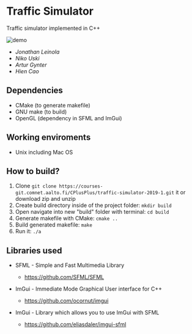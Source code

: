 # Traffic Simulator

Traffic simulator implemented in C++

![demo](https://media.giphy.com/media/ifXVEva4ksUVCz5vRn/giphy.gif)

* _Jonathan Leinola_
* _Niko Uski_
* _Artur Gynter_
* _Hien Cao_

## Dependencies

* CMake (to generate makefile)
* GNU make (to build)
* OpenGL (dependency in SFML and ImGui)

## Working enviroments

* Unix including Mac OS


## How to build?

1. Clone `git clone https://courses-git.comnet.aalto.fi/CPlusPlus/traffic-simulator-2019-1.git`
  it or download zip and unzip
2. Create build directory inside of the project folder: `mkdir build`
3. Open navigate into new "build" folder with terminal: `cd build`
4. Generate makefile with CMake: `cmake ..`
5. Build generated makefile: `make`
6. Run it: `./a`


## Libraries used

* SFML - Simple and Fast Multimedia Library
  - https://github.com/SFML/SFML
  
* ImGui - Immediate Mode Graphical User interface for C++
  - https://github.com/ocornut/imgui

* ImGui - Library which allows you to use ImGui with SFML
  - https://github.com/eliasdaler/imgui-sfml
 
 
